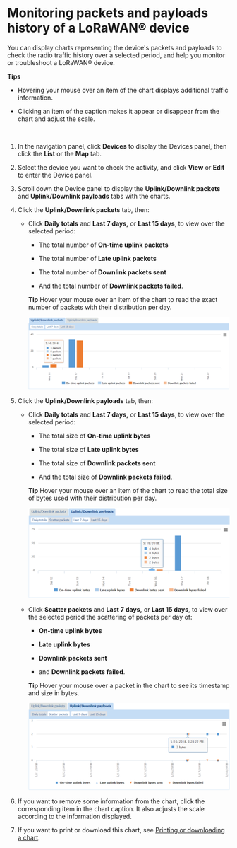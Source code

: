 # Monitoring packets and payloads history of a LoRaWAN® device

You can display charts representing the device's packets and payloads to
check the radio traffic history over a selected period, and help you
monitor or troubleshoot a LoRaWAN® device.

**Tips**

- Hovering your mouse over an item of the chart displays additional
  traffic information.

- Clicking an item of the caption makes it appear or disappear from the
  chart and adjust the scale.

 

1.  In the navigation panel, click **Devices** to display the Devices
    panel, then click the **List** or the **Map** tab.

2.  Select the device you want to check the activity, and click **View**
    or **Edit** to enter the Device panel.

3.  Scroll down the Device panel to display the **Uplink/Downlink
    packets** and **Uplink/Downlink payloads** tabs with the charts.

4.  Click the **Uplink/Downlink packets** tab, then:

    - Click **Daily totals** and **Last 7 days,** or **Last 15 days**,
      to view over the selected period:

      - The total number of **On-time uplink packets**

      - The total number of **Late uplink packets**

      - The total number of **Downlink packets sent**

      - And the total number of **Downlink packets failed**.

      **Tip** Hover your mouse over an item of the chart to read the
      exact number of packets with their distribution per day.

      ![](../_images/checking-the-activity-of-a.png)

5.  Click the **Uplink/Downlink payloads** tab, then:

    - Click **Daily totals** and **Last 7 days,** or **Last 15 days**,
      to view over the selected period:

      - The total size of **On-time uplink bytes**

      - The total size of **Late uplink bytes**

      - The total size of **Downlink packets sent**

      - And the total size of **Downlink packets failed**.

      **Tip** Hover your mouse over an item of the chart to read the
      total size of bytes used with their distribution per day.

      ![](../_images/checking-the-activity-of-a-1.png)

    - Click **Scatter packets** and **Last 7 days,** or **Last 15
      days**, to view over the selected period the scattering of packets
      per day of:

      - **On-time uplink bytes**

      - **Late uplink bytes**

      - **Downlink packets sent**

      - and **Downlink packets failed**.

      **Tip** Hover your mouse over a packet in the chart to see its
      timestamp and size in bytes.

      ![](../_images/checking-the-activity-of-a-2.png)

6.  If you want to remove some information from the chart, click the
    corresponding item in the chart caption. It also adjusts the scale
    according to the information displayed.

7.  If you want to print or download this chart, see [Printing or downloading a chart](../manage-a-device/check-device-settings-activity.md#printing-or-downloading-a-chart).
